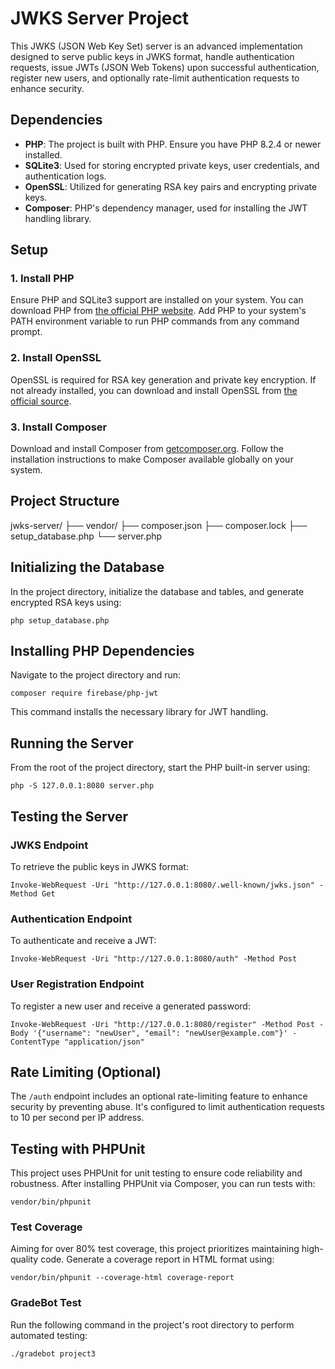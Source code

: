 # JWKS Server Project

This JWKS (JSON Web Key Set) server is an advanced implementation designed to serve public keys in JWKS format, handle authentication requests, issue JWTs (JSON Web Tokens) upon successful authentication, register new users, and optionally rate-limit authentication requests to enhance security.

## Dependencies

- **PHP**: The project is built with PHP. Ensure you have PHP 8.2.4 or newer installed.
- **SQLite3**: Used for storing encrypted private keys, user credentials, and authentication logs.
- **OpenSSL**: Utilized for generating RSA key pairs and encrypting private keys.
- **Composer**: PHP's dependency manager, used for installing the JWT handling library.

## Setup

### 1. Install PHP

Ensure PHP and SQLite3 support are installed on your system. You can download PHP from [the official PHP website](https://www.php.net/downloads.php). Add PHP to your system's PATH environment variable to run PHP commands from any command prompt.

### 2. Install OpenSSL

OpenSSL is required for RSA key generation and private key encryption. If not already installed, you can download and install OpenSSL from [the official source](https://www.openssl.org/source/).

### 3. Install Composer

Download and install Composer from [getcomposer.org](https://getcomposer.org/download/). Follow the installation instructions to make Composer available globally on your system.

## Project Structure

jwks-server/
├── vendor/
├── composer.json
├── composer.lock
├── setup_database.php
└── server.php


## Initializing the Database

In the project directory, initialize the database and tables, and generate encrypted RSA keys using:

    php setup_database.php

## Installing PHP Dependencies

Navigate to the project directory and run:

    composer require firebase/php-jwt

This command installs the necessary library for JWT handling.

## Running the Server

From the root of the project directory, start the PHP built-in server using:

    php -S 127.0.0.1:8080 server.php

## Testing the Server

### JWKS Endpoint

To retrieve the public keys in JWKS format:

    Invoke-WebRequest -Uri "http://127.0.0.1:8080/.well-known/jwks.json" -Method Get

### Authentication Endpoint

To authenticate and receive a JWT:

    Invoke-WebRequest -Uri "http://127.0.0.1:8080/auth" -Method Post

### User Registration Endpoint

To register a new user and receive a generated password:

    Invoke-WebRequest -Uri "http://127.0.0.1:8080/register" -Method Post -Body '{"username": "newUser", "email": "newUser@example.com"}' -ContentType "application/json"

## Rate Limiting (Optional)

The `/auth` endpoint includes an optional rate-limiting feature to enhance security by preventing abuse. It's configured to limit authentication requests to 10 per second per IP address.

## Testing with PHPUnit

This project uses PHPUnit for unit testing to ensure code reliability and robustness. After installing PHPUnit via Composer, you can run tests with:

    vendor/bin/phpunit

### Test Coverage

Aiming for over 80% test coverage, this project prioritizes maintaining high-quality code. Generate a coverage report in HTML format using:

    vendor/bin/phpunit --coverage-html coverage-report

### GradeBot Test

Run the following command in the project's root directory to perform automated testing:

    ./gradebot project3
